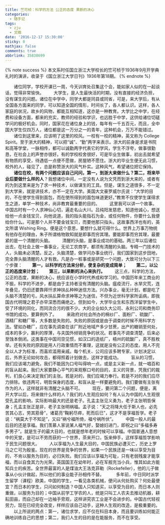 ```yaml
---
title: 竺可桢：科学的方法 公正的态度 果断的决心
categories:
  - 随手记
tags:
  - zju
  - 文摘
date: '2016-12-17 15:30:00'
sticky: 0
mathjax: false
comments: true
abbrlink: 35838699
---
```

{% note success %}
本文系时任国立浙江大学校长的竺可桢于1936年9月开学典礼时的演讲，收录于《国立浙江大学日刊》1936年第18期。
{% endnote %}

&emsp;&emsp;诸位同学，学校开课已一周，今天训育处召集这个会，能如家人似的在一起谈话，觉得非常愉快。
　　大学生，是人生最快活的时期，没有直接的经济负担，没有谋生的问题。诸位在中学中，同学大都是同县或同省，可是，来大学后，有从全国各方面来的同学，可以知道全国的情形，时间长了，各人都认识。这样，各人家庭的状况，故乡的风物，都能互相知道，这亦是一种教育。<!-- more -->大学比之中学，在经费和设备方面，都来的充实，教师的经验和学识，也远胜于中学，这供给诸位切磋学问的极好机会。同时，国家花在诸位身上的钱，每年有一千五百元，而且，全中国大学生仅四万人，诸位都是这一万分之一的青年，这种机会，万万不能错过。
　　诸位到这里来，应该明了这里的校风。一校有一校的精神，英文称为 College Spirit。至于浙大的精神，可以把“诚”、“勤”两字来表示。浙大的前身是求是书院和高等学堂，一脉相传，都可以诚勤两字代表它的学风，学生不浮夸，做事很勤恳，在社会上的声誉亦很好。有的学校校舍很好，可是毕业生做事，初出去就希望有物质的享受，待遇低一点便不愿做，房屋陋不愿住。浙大的毕业生便无此习惯，校外的人，碰见了，总是称赞浙大的风气朴实。这种风气，希望诸位把它保持。
　　**诸位在校，有两个问题应该自己问问，第一，到浙大来做什么？第二，将来毕业后要做什么样的人**？我想诸位中间，一定没有人说为文凭而到浙大来的，或者有的为到这里来是为了求一种技术，以做谋生的工具。但是，谋生之道很多，不一定到大学来，就是讲技术，亦不一定在大学。美国大文豪罗威尔氏说：“大学的目的，不在使学生得到面包，而在使所得到的面包味道更好。”教育不仅使学生谋得求生之道，单学一种技术，尚非教育最重要的目的。
　　这里我可以讲一个故事。中国古时有一个人求神仙心切，遍走名山大川。吕纯阳发慈悲，知道他诚心，想送给他一点金钱宝贝，向他说道，我的指头能指石为金，或任何物件，你要什么我便给你什么。可是那个人并不要金钱宝贝，而要他那只指头。这故事西洋也有的，英文所谓 Wishing Ring，便是这个意思，要想什么就可得什么。世界上万事万物统有他存在的理由，朱子所谓格物致知就是即事而穷其理。要能即事而穷其理，最要紧的是一个清醒的头脑。
　　清醒的头脑，是事业成功的基础。两三年以后诸位出去，在社会上做一番事业，无论工农商学，都须有清醒的头脑。专精一门技术的人，头脑未必清楚。反之，头脑清楚，做学问办事业统行，我们国家到这步田地，完全靠头脑清醒的人才有救。凡是办一桩事或是研究一个问题，大致可分为以下三个步骤：
　　**第一，以科学的方法来分析，使复杂的变成简单；
　　第二，以公正的态度来计划；
　　第三，以果断的决心来执行。**
　　这三点，科学的方法，公正的态度，果断的决心，统应该在小学时代养成和学习的。中国历年来工商业的不振，科学的不进步，都是由于主持者没有清醒的头脑。瘟疫流行，水旱灾荒，连年叠见，仍旧还要靠拜忏求神扶乩种种迷信方法。兴办事业，毫无计划，都是吃了头脑不清楚的亏。风水扶乩算命求神等之为迷信，不但为近世科学家所诟病，即我国古代明理之君子亦早深悉而痛绝之。但到如今，大学毕业生和东西洋留学生中，受了环境的同化，而同流合污的很不少。大的企业如久大公司、永利公司和商务印书馆的成功，要算例外了。
　　来政府对社会所办的棉纱厂、面粉厂、硫酸厂、酒精厂和糖厂等，大多数是失败的。失败的原因或是由于调查的时候不用科学方法。譬如办糖厂，应在事先调查在该厂附近地域产多少甘蔗，出产的糖销至何处，成本的多少，赢利的厚薄，与夫国外倾销竞争的状况。若事先不调查清楚，后来必至蚀本倒闭。这类事在中国司空见惯，如汉口的造纸厂，梧州的硫酸厂，真不胜枚举。还有失败的原因是用人行政重情而不重理，这就是没有公正的态度。用人不完全以人才为标准，而喜欢滥用亲戚。每个机关、公司应该多聘专家，计划决定以后，外界无论如何攻击，都得照着计划做去，这样才能成功。
　　盲从的习惯，我们应该竭力避免，我们不能因为口号叫得响一点，或是主义新一点，就一唱百和的盲从起来。我们大家要静心平气的来观察口号的目的，主义的背景，凭我们的裁判，扪良心来决定我们的主张。若是对的，我们应竭力奉行。若是不对的我们应尽力排除。依违两可，明哲保身的态度，和盲从是一样要避免的。我们要做有主张有作为的人，这样就非有清醒之头脑不可。
　　现在，要问第二个问题，便是，离开大学以后，将来做什么样的人？我们的人生观应如何？有人认为中国的人生观很受孔孟的影响，实际影响最大的还是老子。孔孟主张见义勇为，老子主张明哲保身；孔孟主张正是非，老子主张明祸福。孟子说：“天之将降大任于斯人也，必先苦其心志，劳其筋骨”，诸葛亮“鞠躬尽瘁，死而后已”，这才不是享福哲学。老子说：“祸莫大于不知足”，又曰“祸兮福所倚，福兮祸所伏”。
　　中国一般人的最后目的还是享福。我们羡慕人家说某人福气好，娶媳妇进门，即祝之曰“多福多寿多男子”。就是生子的最大目的，也就是想年老的时候可以享福。中国普通人意想中的天堂，是可以不劳而获的一个世界，茶来开口，饭来伸手，这样享福哲学影响于民生问题很大。
　　人以享福为人生最大目的，中国民族必遭灭亡，历史上罗马之亡可为殷鉴。现在的世界是竞争的世界，如果一个民族还是一味以享受为目的，不肯以服务为目的，必归失败。我们应该以享福为可耻，只有老弱残废才能享福，而以自食其力为光荣。英国国王在幼年时，必在军舰充当小兵，惟其如此方能知兵士的疾苦。全世界最富的人是煤油大王洛克菲勒（Rockefeller），他的儿子做事从小伙计做起，所以他们的事业能子孙相传不替。　
　　多年前，中日同时派学生留学（课程）欧美，中国的学生，一看见各类机械，便问从何处购买？何处最便宜？而日本的学生，只问如何制造？中国人只知道买，以享受为目的，而日本人则重做，以服务为目的；中国从前学工学农的人，统是只叫工人农夫去推动机器，耕耘田亩，而自己却在一边袖手旁观，这样讲究农工业是不会进步的。中国古代轻视劳力，现在已经完全改变，样样应该自己动手，这种人生观的改造，是极重要的。 
　　以上所说的两点：第一，诸位求学，应不仅在科目本身，而且要训练如何能正确地训练自己的思想；第二，我们人生的目的是在能服务，而不在享受。
